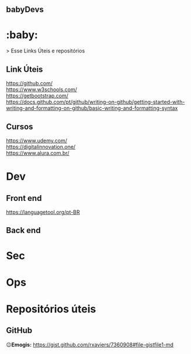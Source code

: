 ## babyDevs
<h1>:baby:</h1>
> Esse Links Úteis e repositórios

## Link Úteis
https://github.com/<br>
https://www.w3schools.com/<br>
https://getbootstrap.com/<br>
https://docs.github.com/pt/github/writing-on-github/getting-started-with-writing-and-formatting-on-github/basic-writing-and-formatting-syntax<br>


## Cursos
https://www.udemy.com/<br>
https://digitalinnovation.one/<br>
https://www.alura.com.br/<br>

# Dev
## Front end
https://languagetool.org/pt-BR<br>

## Back end


# Sec


# Ops


# Repositórios úteis
## GitHub
:wink:**Emogis:** https://gist.github.com/rxaviers/7360908#file-gistfile1-md
